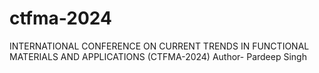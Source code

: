 # ctfma-2024

INTERNATIONAL CONFERENCE ON CURRENT TRENDS IN FUNCTIONAL MATERIALS AND APPLICATIONS ​(CTFMA-2024)
Author- Pardeep Singh
